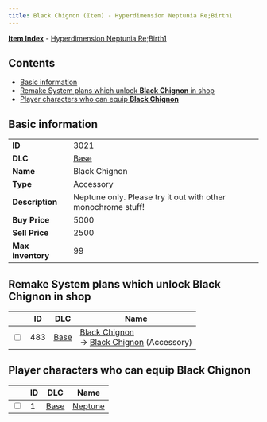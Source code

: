 ```yaml
---
title: Black Chignon (Item) - Hyperdimension Neptunia Re;Birth1
---
```


[**Item Index**](/neptunia/rb1/item/index.html) - [Hyperdimension Neptunia Re;Birth1](/neptunia/rb1)

## Contents

- [Basic information](#basic-information)
- [Remake System plans which unlock **Black Chignon** in shop](#remake-system-plans-which-unlock-black-chignon-in-shop)
- [Player characters who can equip **Black Chignon**](#player-characters-who-can-equip-black-chignon)

## Basic information

|   |   |
| -- | -- |
| **ID** | 3021 |
| **DLC** | [Base](/neptunia/rb1/dlc/1-base.html) |
| **Name** | Black Chignon |
| **Type** | Accessory |
| **Description** | Neptune only. Please try it out with other monochrome stuff! |
| **Buy Price** | 5000 |
| **Sell Price** | 2500 |
| **Max inventory** | 99 |


## Remake System plans which unlock **Black Chignon** in shop

|    | ID | DLC | Name |
| -- | -- | --- | ---- |
| <input type="checkbox" id="rb1-remake-1-483" class="trackbox" /> | 483 | [Base](/neptunia/rb1/dlc/1-base.html) | [Black Chignon](/neptunia/rb1/remake/1-483-black-chignon.html)<br /> → [Black Chignon](/neptunia/rb1/item/1-3021-black-chignon.html) (Accessory) |


## Player characters who can equip **Black Chignon**

|    | ID | DLC | Name |
| -- | -- | --- | ---- |
| <input type="checkbox" id="rb1-player-1-1" class="trackbox" /> | 1 | [Base](/neptunia/rb1/dlc/1-base.html) | [Neptune](/neptunia/rb1/player/1-1-neptune.html) |
